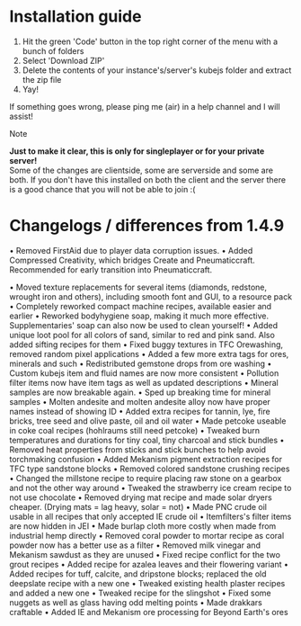 # Installation guide
1. Hit the green 'Code' button in the top right corner of the menu with a bunch of folders
2. Select 'Download ZIP'
3. Delete the contents of your instance's/server's kubejs folder and extract the zip file
4. Yay!

If something goes wrong, please ping me (air) in a help channel and I will assist!

> [!note]
> **Just to make it clear, this is only for singleplayer or for your private server!**  
> Some of the changes are clientside, some are serverside and some are both. If you don't have this installed on both the client and the server there is a good chance that you will not be able to join :(




# Changelogs / differences from 1.4.9
• Removed FirstAid due to player data corruption issues.
• Added Compressed Creativity, which bridges Create and Pneumaticcraft. Recommended for early transition into Pneumaticcraft.

• Moved texture replacements for several items (diamonds, redstone, wrought iron and others), including smooth font and GUI, to a resource pack
• Completely reworked compact machine recipes, available easier and earlier
• Reworked bodyhygiene soap, making it much more effective. Supplementaries' soap can also now be used to clean yourself!
• Added unique loot pool for all colors of sand, similar to red and pink sand. Also added sifting recipes for them
• Fixed buggy textures in TFC Orewashing, removed random pixel applications
• Added a few more extra tags for ores, minerals and such
• Redistributed gemstone drops from ore washing
• Custom kubejs item and fluid names are now more consistent
• Pollution filter items now have item tags as well as updated descriptions
• Mineral samples are now breakable again.
• Sped up breaking time for mineral samples
• Molten andesite and molten andesite alloy now have proper names instead of showing ID
• Added extra recipes for tannin, lye, fire bricks, tree seed and olive paste, oil and oil water
• Made petcoke useable in coke coal recipes (hohlraums still need petcoke)
• Tweaked burn temperatures and durations for tiny coal, tiny charcoal and stick bundles
• Removed heat properties from sticks and stick bunches to help avoid torchmaking confusion
• Added Mekanism pigment extraction recipes for TFC type sandstone blocks
• Removed colored sandstone crushing recipes
• Changed the millstone recipe to require placing raw stone on a gearbox and not the other way around
• Tweaked the strawberry ice cream recipe to not use chocolate
• Removed drying mat recipe and made solar dryers cheaper. (Drying mats = lag heavy, solar = not)
• Made PNC crude oil usable in all recipes that only accepted IE crude oil
• Itemfilters's filter items are now hidden in JEI
• Made burlap cloth more costly when made from industrial hemp directly
• Removed coral powder to mortar recipe as coral powder now has a better use as a filter
• Removed milk vinegar and Mekanism sawdust as they are unused
• Fixed recipe conflict for the two grout recipes
• Added recipe for azalea leaves and their flowering variant
• Added recipes for tuff, calcite, and dripstone blocks; replaced the old deepslate recipe with a new one
• Tweaked existing health plaster recipes and added a new one
• Tweaked recipe for the slingshot
• Fixed some nuggets as well as glass having odd melting points
• Made drakkars craftable
• Added IE and Mekanism ore processing for Beyond Earth's ores